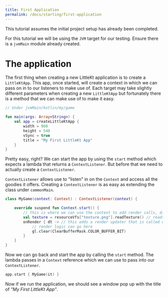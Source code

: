 ```yaml
---
title: First Application
permalink: /docs/starting/first-application
---
```


This tutorial assumes the initial project setup has already been completed.

For this tutorial we will be using the `JVM` target for our testing. Ensure there is a `jvmMain` module already created.

# The application

The first thing when creating a new LittleKt application is to create a `LittleKtApp`. This app, once started, will create a context in which we can pass on in to our listeners to make use of. Each target may take slightly different parameters when creating a new `LittleKtApp` but fortunately there is a method that we can make use of to make it easy.

```kotlin
// Under jvmMain/kotlin/my/game

fun main(args: Array<String>) {
    val app = createLittleKtApp {
        width = 960
        height = 540
        vSync = true
        title = "My First LittleKt App"
    }
}
```

Pretty easy, right? We can start the app by using the `start` method which expects a lambda that returns a `ContextListener`. But before that we need to actually create a `ContextListener`.

`ContextListener` allows use to "listen" in on the `Context` and access all the goodies it offers. Creating a `ContextListener` is as easy as extending the class under `commonMain`.

```kotlin
class MyGame(context: Context) : ContextListener(context) {

    override suspend fun Context.start() {
        // this is where we can use the context to add render calls, dispose, calls, etc. All the logic should go here.
        val texture = resourceVfs["texture.png"].readTexture() // reads a texture on the main thread from the resources
        onRender { dt -> // this adds a render updater that is called on every frame
            // render logic can go here
            gl.clear(ClearBufferMask.COLOR_BUFFER_BIT)
        }
    }
}
```

Now we can go back and start the app by calling the `start` method. The lambda passes in a `Context` reference which we can use to pass into our `ContextListener`.

```kotlin
app.start { MyGame(it) }
```

Now if we run the application, we should see a window pop up with the title of _"My First LittleKt App"_.
